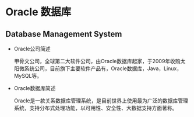# Oracle 数据库

## Database Management System

- Oracle公司简述

  甲骨文公司，全球第二大软件公司，由Oracle数据库起家，于2009年收购太阳微系统公司，目前旗下主要软件产品有，Oracle数据库，Java，Linux，MySQL等。

- Oracle数据库简述

  Oracle是一款关系数据库管理系统，是目前世界上使用最为广泛的数据库管理系统，支持分布式处理功能，以可用性、安全性、大数据支持方面著称。

  
